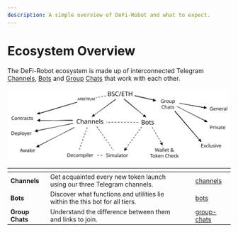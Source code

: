 ```yaml
---
description: A simple overview of DeFi-Robot and what to expect.
---
```


# Ecosystem Overview

The DeFi-Robot ecosystem is made up of interconnected Telegram [Channels](channels/), [Bots](bots/) and [Group](group-chats/) [Chats](group-chats/) that work with each other.

<img src="../.gitbook/assets/file.drawing (1).svg" alt="" class="gitbook-drawing">

<table data-view="cards"><thead><tr><th></th><th></th><th></th><th data-hidden data-card-target data-type="content-ref"></th></tr></thead><tbody><tr><td><strong>Channels</strong></td><td>Get acquainted every new token launch using our three Telegram channels.</td><td></td><td><a href="channels/">channels</a></td></tr><tr><td><strong>Bots</strong></td><td>Discover what functions and utilities lie within the this bot for all tiers.</td><td></td><td><a href="bots/">bots</a></td></tr><tr><td><strong>Group Chats</strong></td><td>Understand the difference between them and links to join.</td><td></td><td><a href="group-chats/">group-chats</a></td></tr></tbody></table>

